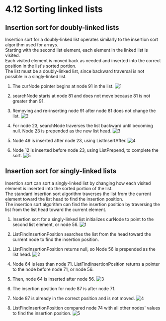 # 4.12 Sorting linked lists

## Insertion sort for doubly-linked lists
Insertion sort for a doubly-linked list operates similarly to the insertion sort algorithm used for arrays.   
Starting with the second list element, each element in the linked list is visited.   
Each visited element is moved back as needed and inserted into the correct position in the list's sorted portion.   
The list must be a doubly-linked list, since backward traversal is not possible in a singly-linked list.

1. The curNode pointer begins at node 91 in the list.
![1](https://github.com/ijaejun1025/CIS223-Algorithms/assets/154036705/e83cac83-7ffa-4364-bcd0-97247abcc34e)

2. searchNode starts at node 81 and does not move because 81 is not greater than 91.   
3. Removing and re-inserting node 91 after node 81 does not change the list.
![2](https://github.com/ijaejun1025/CIS223-Algorithms/assets/154036705/30710f44-b803-4df3-85ad-2eb4b7bfc011)

4. For node 23, searchNode traverses the list backward until becoming null. Node 23 is prepended as the new list head.
![3](https://github.com/ijaejun1025/CIS223-Algorithms/assets/154036705/cd58e8a9-6ac6-40bd-ade9-d5820dfc5f12)

5. Node 49 is inserted after node 23, using ListInsertAfter.
![4](https://github.com/ijaejun1025/CIS223-Algorithms/assets/154036705/f909ae2f-ac7a-4e6b-b21a-29254890ce03)

6. Node 12 is inserted before node 23, using ListPrepend, to complete the sort.
![5](https://github.com/ijaejun1025/CIS223-Algorithms/assets/154036705/406c7df8-ab76-4b0b-83e8-5d610139ed60)

## Insertion sort for singly-linked lists
Insertion sort can sort a singly-linked list by changing how each visited element is inserted into the sorted portion of the list.   
The standard insertion sort algorithm traverses the list from the current element toward the list head to find the insertion position.   
The insertion sort algorithm can find the insertion position by traversing the list from the list head toward the current element.   

1. Insertion sort for a singly-linked list initializes curNode to point to the second list element, or node 56.
![1](https://github.com/ijaejun1025/CIS223-Algorithms/assets/154036705/652659bc-6ddf-4d23-a02e-d5aa190a354c)

2. ListFindInsertionPosition searches the list from the head toward the current node to find the insertion position.
3. ListFindInsertionPosition returns null, so Node 56 is prepended as the list head.
![2](https://github.com/ijaejun1025/CIS223-Algorithms/assets/154036705/b08cff7e-9983-4b51-9f4d-a34f7f61752b)

4. Node 64 is less than node 71. ListFindInsertionPosition returns a pointer to the node before node 71, or node 56.
5. Then, node 64 is inserted after node 56.
![3](https://github.com/ijaejun1025/CIS223-Algorithms/assets/154036705/03727058-8eaa-4804-a2ab-37a526443157)

6. The insertion position for node 87 is after node 71.
7. Node 87 is already in the correct position and is not moved.
![4](https://github.com/ijaejun1025/CIS223-Algorithms/assets/154036705/80e6c573-d7fc-441e-94eb-674d17b0422b)

8. ListFindInsertionPosition compared node 74 with all other nodes' values to find the insertion position.
![5](https://github.com/ijaejun1025/CIS223-Algorithms/assets/154036705/1ef9d267-b7f6-4f1f-8a4a-0825f0ef842b)

